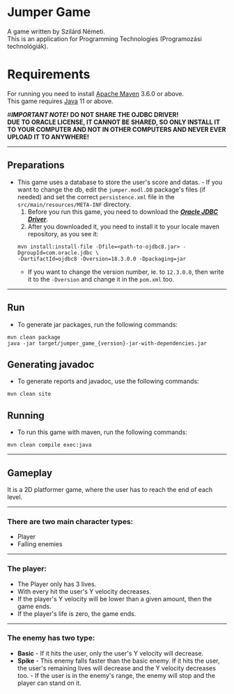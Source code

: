 # Jumper Game

A game written by Szilárd Németi.<br/>
This is an application for Programming Technologies (Programozási technológiák).<br/>

# Requirements

For running you need to install [Apache Maven](https://maven.apache.org/download.cgi "Apache Maven Download Page") 3.6.0 or above.<br/>
This game requires [Java](https://openjdk.java.net/ "OpenJDK") 11 or above.

#_**IMPORTANT NOTE!**_
**DO NOT SHARE THE OJDBC DRIVER!**<br/>
**DUE TO ORACLE LICENSE, IT CANNOT BE SHARED, SO ONLY INSTALL IT TO YOUR COMPUTER AND NOT IN OTHER COMPUTERS AND NEVER EVER UPLOAD IT TO ANYWHERE!**


---
## Preparations
-    This game uses a database to store the user's score and datas.
    - If you want to change the db, edit the `jumper.modl.DB` package's files (if needed) and set the correct `persistence.xml` file in the `src/main/resources/META-INF` directory.
		1. Before you run this game, you need to download the _**[Oracle JDBC Driver](https://www.oracle.com/technetwork/database/application-development/jdbc/downloads/index.html "Oracle JDBC download page")**_.
		2. After you downloaded it, you need to install it to your locale maven repository, as you see it:
		```
		mvn install:install-file -Dfile=<path-to-ojdbc8.jar> -DgroupId=com.oracle.jdbc \
		-DartifactId=ojdbc8 -Dversion=18.3.0.0 -Dpackaging=jar
		```
		- If you want to change the version number, ie. to `12.3.0.0`, then write it to the `-Dversion` and change it in the `pom.xml` too.
---
## Run
-    To generate jar packages, run the following commands:
>
```
mvn clean package
java -jar target/jumper_game_{version}-jar-with-dependencies.jar
```

## Generating javadoc
-    To generate reports and javadoc, use the following commands: 
>
```
mvn clean site
```

## Running
-    To run this game with maven, run the following commands: 
>
```
mvn clean compile exec:java
```

---
## Gameplay
It is a 2D platformer game, where the user has to reach the end of each level.

----
### There are two main character types:
-    Player
-    Falling enemies
----

### The player:
-    The Player only has 3 lives.
-    With every hit the user's Y velocity decreases.
-    If the player's Y velocity will be lower than a given amount, then the game ends.
-    If the player's life is zero, the game ends.

----
### The enemy has two type:
-    **Basic**
    - If it hits the user, only the user's Y velocity will decrease.
-    **Spike**
    - This enemy falls faster than the basic enemy.
        If it hits the user, the user's remaining lives will decrease and the Y velocity decreases too.
    - If the user is in the enemy's range, the enemy will stop and the player can stand on it.
